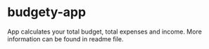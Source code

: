 # budgety-app
App calculates your total budget, total expenses and income. More information can be found in readme file.
